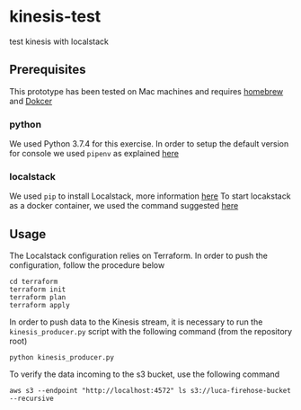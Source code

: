 # kinesis-test
test kinesis with localstack

## Prerequisites

This prototype has been tested on Mac machines and requires [homebrew](https://brew.sh/) and [Dokcer](https://docs.docker.com/docker-for-mac/install/)

### python

We used Python 3.7.4 for this exercise. In order to setup the default version for console we used `pipenv` as explained [here](https://opensource.com/article/19/5/python-3-default-mac)

### localstack

We used `pip` to install Localstack, more information [here](https://github.com/localstack/localstack#installing)
To start locakstack as a docker container, we used the command suggested [here](https://github.com/localstack/localstack#running-in-docker)

## Usage

The Localstack configuration relies on Terraform. In order to push the configuration, follow the procedure below
```
cd terraform
terraform init
terraform plan
terraform apply
```

In order to push data to the Kinesis stream, it is necessary to run the `kinesis_producer.py` script with the following command (from the repository root)
```
python kinesis_producer.py
```

To verify the data incoming to the s3 bucket, use the following command
```
aws s3 --endpoint "http://localhost:4572" ls s3://luca-firehose-bucket --recursive
```
